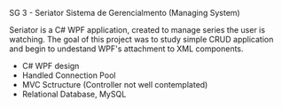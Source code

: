 SG 3 - Seriator Sistema de Gerencialmento (Managing System)

Seriator is a C# WPF application, created to manage series the user is watching. The goal of this project was to study simple CRUD application and begin to undestand WPF's attachment to XML components.

- C# WPF design
- Handled Connection Pool
- MVC Sctructure (Controller not well contemplated)
- Relational Database, MySQL
